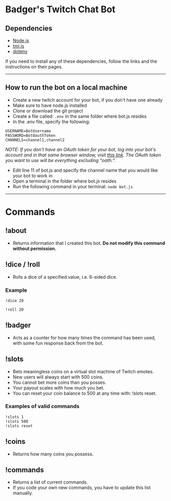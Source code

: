 # Badger's Twitch Chat Bot

## Dependencies

- [Node.js](https://nodejs.org/en/)
- [tmi.js](https://tmijs.com/)
- [dotenv](https://www.npmjs.com/package/dotenv)

If you need to install any of these dependencies, follow the links and the instructions on their pages.

---

## How to run the bot on a local machine

- Create a new twitch account for your bot, if you don't have one already
- Make sure to have node.js installed
- Clone or download the git project
- Create a file called: `.env` in the same folder where bot.js resides
- In the .env file, specify the following:

```
USERNAME=BotUsername
PASSWORD=BotOauthToken
CHANNELS=channel1,channel2
```

_NOTE: If you don't have an OAuth token for your bot, log into your bot's account and in that same browser window, visit [this link](https://twitchapps.com/tmi/). The OAuth token you want to use will be everything excluding "oath:"._

- Edit line 11 of bot.js and specify the channel name that you would like your bot to work in
- Open a terminal in the folder where bot.js resides
- Run the following command in your terminal: `node bot.js`

---

# Commands

## !about

- Returns information that I created this bot. **Do not modify this command without permission.**

## !dice / !roll

- Rolls a dice of a specified value, i.e. 6-sided dice.

### Example

```
!dice 20

!roll 20
```

## !badger

- Acts as a counter for how many times the command has been used, with some fun response back from the bot.

## !slots

- Bets meaningless coins on a virtual slot machine of Twitch emotes.
- New users will always start with 500 coins.
- You cannot bet more coins than you posses.
- Your payout scales with how much you bet.
- You can reset your coin balance to 500 at any time with: !slots reset.

### Examples of valid commands

```
!slots 1
!slots 500
!slots reset
```

## !coins

- Returns how many coins you possess.

## !commands

- Returns a list of current commands.
- If you code your own new commands, you have to update this list manually.
